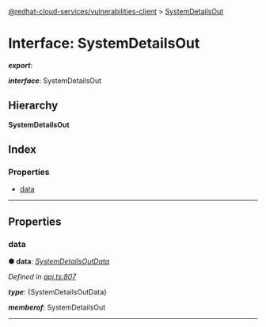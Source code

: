 [@redhat-cloud-services/vulnerabilities-client](../README.md) > [SystemDetailsOut](../interfaces/systemdetailsout.md)

# Interface: SystemDetailsOut

*__export__*: 

*__interface__*: SystemDetailsOut

## Hierarchy

**SystemDetailsOut**

## Index

### Properties

* [data](systemdetailsout.md#data)

---

## Properties

<a id="data"></a>

###  data

**● data**: *[SystemDetailsOutData](systemdetailsoutdata.md)*

*Defined in [api.ts:807](https://github.com/RedHatInsights/javascript-clients/blob/master/packages/vulnerabilities/api.ts#L807)*

*__type__*: {SystemDetailsOutData}

*__memberof__*: SystemDetailsOut

___

